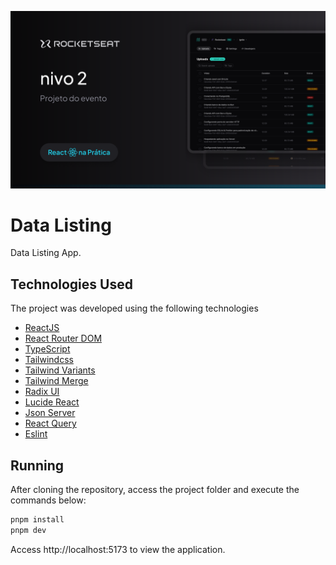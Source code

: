 ![Cover](./.github/cover.png)

# Data Listing

Data Listing App.


## Technologies Used

The project was developed using the following technologies

- [ReactJS](https://react.dev/)
- [React Router DOM](https://reactrouter.com/en/main) <!-- useSearchParams -->
- [TypeScript](https://www.typescriptlang.org)
- [Tailwindcss](https://tailwindcss.com)
- [Tailwind Variants](https://www.tailwind-variants.org)
- [Tailwind Merge](https://www.npmjs.com/package/tailwind-merge)
- [Radix UI](https://www.radix-ui.com/)
- [Lucide React](https://lucide.dev/)
- [Json Server](https://github.com/typicode/json-server)
- [React Query](https://tanstack.com/query/latest)
- [Eslint](https://eslint.org/)
<!-- - [Axios](https://axios-http.com/) -->


## Running

After cloning the repository, access the project folder and execute the commands below:

```sh
pnpm install
pnpm dev
```

Access http://localhost:5173 to view the application.
